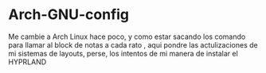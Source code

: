 # Arch-GNU-config
Me cambie a Arch Linux hace poco, y como estar sacando los comando para llamar al block de notas a cada rato , aqui pondre las actulizaciones de mi sistemas de layouts, perse, los intentos de mi manera de instalar el HYPRLAND 
